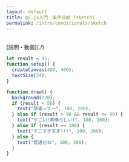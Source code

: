 ```yaml
---
layout: default
title: p5.js入門　条件分岐 (sketch)
permalink: /intro/conditionals/sketch
---
```

<script src="sketch.js"></script>
<div id="p5js_div"></div>
<br />
[説明・動画](./)


```js
let result = 95;
function setup() {
  createCanvas(400, 400);
  textSize(24);
}

function draw() {
  background(220);
  if (result < 50) {
    text("頑張ってー", 100, 200);
  } else if (result > 90 && result <= 99) {
    text("すごい!素晴らしい!", 100, 200);
  } else if (result == 100) {
    text("すごすぎ天才!!!", 100, 200);
  } else {
    text("普通だね", 100, 200);
  }
}
```
